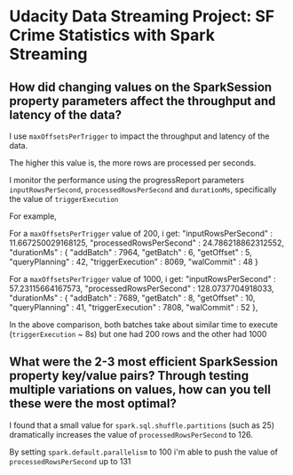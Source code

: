 # Udacity Data Streaming Project: SF Crime Statistics with Spark Streaming

## How did changing values on the SparkSession property parameters affect the throughput and latency of the data?

I use `maxOffsetsPerTrigger` to impact the throughput and latency of the data.

The higher this value is, the more rows are processed per seconds.

I monitor the performance using the progressReport parameters `inputRowsPerSecond`, `processedRowsPerSecond` and `durationMs`, specifically the value of `triggerExecution`

For example,

For a `maxOffsetsPerTrigger` value of 200, i get:
  "inputRowsPerSecond" : 11.667250029168125,
  "processedRowsPerSecond" : 24.786218862312552,
  "durationMs" : {
    "addBatch" : 7964,
    "getBatch" : 6,
    "getOffset" : 5,
    "queryPlanning" : 42,
    "triggerExecution" : 8069,
    "walCommit" : 48
  }

For a `maxOffsetsPerTrigger` value of 1000, i get:
  "inputRowsPerSecond" : 57.23115664167573,
  "processedRowsPerSecond" : 128.0737704918033,
  "durationMs" : {
    "addBatch" : 7689,
    "getBatch" : 8,
    "getOffset" : 10,
    "queryPlanning" : 41,
    "triggerExecution" : 7808,
    "walCommit" : 52
  },


In the above comparison, both batches take about similar time to execute (`triggerExecution` ~ 8s) but one had 200 rows and the other had 1000


## What were the 2-3 most efficient SparkSession property key/value pairs? Through testing multiple variations on values, how can you tell these were the most optimal?

I found that a small value for `spark.sql.shuffle.partitions` (such as 25) dramatically increases the value of `processedRowsPerSecond` to 126.

By setting `spark.default.parallelism` to 100 i'm able to push the value of `processedRowsPerSecond` up to 131

